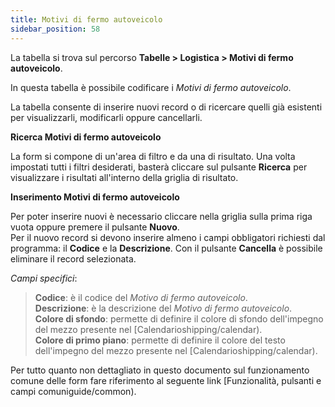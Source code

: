 ```yaml
---
title: Motivi di fermo autoveicolo
sidebar_position: 58
---
```


La tabella si trova sul percorso **Tabelle > Logistica > Motivi di fermo autoveicolo**.

In questa tabella è possibile codificare i *Motivi di fermo autoveicolo*.

La tabella consente di inserire nuovi record o di ricercare quelli già esistenti per visualizzarli, modificarli oppure cancellarli.

**Ricerca Motivi di fermo autoveicolo**

La form si compone di un'area di filtro e da una di risultato. Una volta impostati tutti i filtri desiderati, basterà cliccare sul pulsante **Ricerca** per visualizzare i risultati all'interno della griglia di risultato.

**Inserimento Motivi di fermo autoveicolo**

Per poter inserire nuovi è necessario cliccare nella griglia sulla prima riga vuota oppure premere il pulsante **Nuovo**.     
Per il nuovo record si devono inserire almeno i campi obbligatori richiesti dal programma: il **Codice** e la **Descrizione**.
Con il pulsante **Cancella** è possibile eliminare il record selezionata.

*Campi specifici*: 

> **Codice**: è il codice del *Motivo di fermo autoveicolo*.   
> **Descrizione**: è la descrizione del *Motivo di fermo autoveicolo*.   
> **Colore di sfondo**: permette di definire il colore di sfondo dell'impegno del mezzo presente nel [Calendarioshipping/calendar).      
> **Colore di primo piano**: permette di definire il colore del testo dell'impegno del mezzo presente nel [Calendarioshipping/calendar).     

Per tutto quanto non dettagliato in questo documento sul funzionamento comune delle form fare riferimento al seguente link [Funzionalità, pulsanti e campi comuniguide/common).
